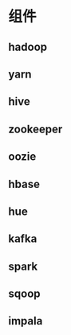 # 组件
## hadoop
## yarn
## hive
## zookeeper
## oozie
## hbase
## hue
## kafka
## spark
## sqoop
## impala
## 
